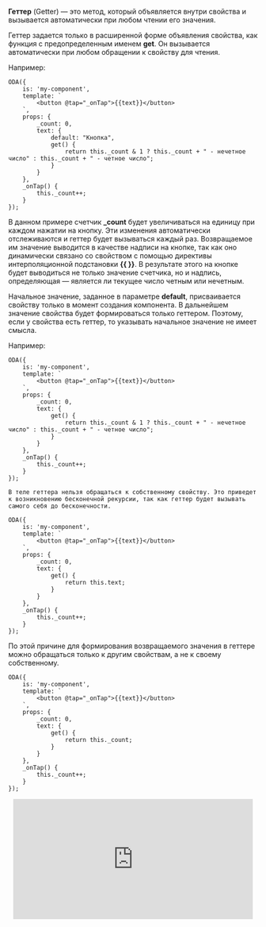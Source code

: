 **Геттер** (Getter) — это метод, который объявляется внутри свойства и вызывается автоматически при любом чтении его значения.

Геттер задается только в расширенной форме объявления свойства, как функция с предопределенным именем **get**. Он вызывается автоматически при любом обращении к свойству для чтения.

Например:

```javascript_run_line_edit_[my-component.js]
ODA({
    is: 'my-component',
    template: `
        <button @tap="_onTap">{{text}}</button>
    `,
    props: {
        _count: 0,
        text: {
            default: "Кнопка",
            get() {
                return this._count & 1 ? this._count + " - нечетное число" : this._count + " - четное число";
            }
        }
    },
    _onTap() {
        this._count++;
    }
});
```

В данном примере счетчик **\_count** будет увеличиваться на единицу при каждом нажатии на кнопку. Эти изменения автоматически отслеживаются и геттер будет вызываться каждый раз.  Возвращаемое им значение выводится в качестве надписи на кнопке, так как оно динамически связано со свойством с помощью директивы интерполяционной подстановки **{{ }}**. В результате этого на кнопке будет выводиться не только значение счетчика, но и надпись, определяющая — является ли текущее число четным или нечетным.

Начальное значение, заданное в параметре **default**, присваивается свойству только в момент создания компонента. В дальнейшем значение свойства будет формироваться только геттером. Поэтому, если у свойства есть геттер, то указывать начальное значение не имеет смысла.

Например:

```javascript_run_line_edit_[my-component.js]
ODA({
    is: 'my-component',
    template: `
        <button @tap="_onTap">{{text}}</button>
    `,
    props: {
        _count: 0,
        text: {
            get() {
                return this._count & 1 ? this._count + " - нечетное число" : this._count + " - четное число";
            }
        }
    },
    _onTap() {
        this._count++;
    }
});
```

```warning_md
В теле геттера нельзя обращаться к собственному свойству. Это приведет к возникновению бесконечной рекурсии, так как геттер будет вызывать самого себя до бесконечности.
```

```javascript_error
ODA({
    is: 'my-component',
    template: `
        <button @tap="_onTap">{{text}}</button>
    `,
    props: {
        _count: 0,
        text: {
            get() {
                return this.text;
            }
        }
    },
    _onTap() {
        this._count++;
    }
});
```

По этой причине для формирования возвращаемого значения в геттере можно обращаться только к другим свойствам, а не к своему собственному.

```javascript_run_line_edit_[my-component.js]
ODA({
    is: 'my-component',
    template: `
        <button @tap="_onTap">{{text}}</button>
    `,
    props: {
        _count: 0,
        text: {
            get() {
                return this._count;
            }
        }
    },
    _onTap() {
        this._count++;
    }
});
```

<div style="position:relative;padding-bottom:48%; margin:10px">
    <iframe src="https://www.youtube.com/embed/C08B6QTjIQc?start=0" frameborder="0" allow="accelerometer; autoplay; encrypted-media; gyroscope; picture-in-picture" allowfullscreen 
    	style="position:absolute;width:100%;height:100%;"></iframe>
</div>

